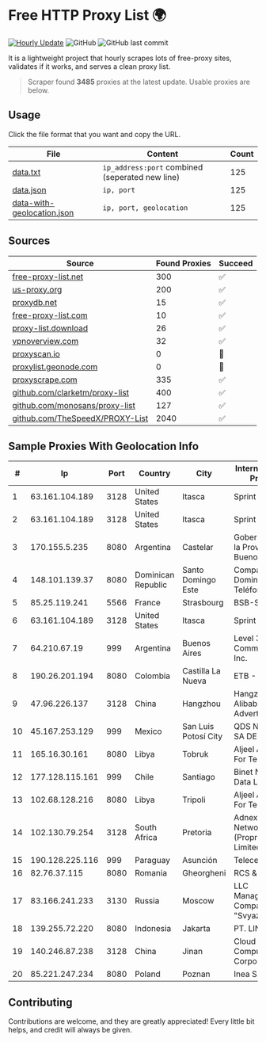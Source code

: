 
# Free HTTP Proxy List 🌍

[![Hourly Update](https://github.com/mertguvencli/http-proxy-list/actions/workflows/main.yml/badge.svg?branch=main)](https://github.com/mertguvencli/http-proxy-list/actions/workflows/main.yml)
![GitHub](https://img.shields.io/github/license/mertguvencli/http-proxy-list)
![GitHub last commit](https://img.shields.io/github/last-commit/mertguvencli/http-proxy-list)

It is a lightweight project that hourly scrapes lots of free-proxy sites, validates if it works, and serves a clean proxy list.


> Scraper found **3485** proxies at the latest update. Usable proxies are below.

## Usage

Click the file format that you want and copy the URL.


|File|Content|Count|
|----|-------|-----|
|[data.txt](https://raw.githubusercontent.com/mertguvencli/http-proxy-list/main/proxy-list/data.txt)|`ip_address:port` combined (seperated new line)|125|
|[data.json](https://raw.githubusercontent.com/mertguvencli/http-proxy-list/main/proxy-list/data.json)|`ip, port`|125|
|[data-with-geolocation.json](https://raw.githubusercontent.com/mertguvencli/http-proxy-list/main/proxy-list/data-with-geolocation.json)|`ip, port, geolocation`|125|

## Sources

|Source|Found Proxies|Succeed|
|------|-------------|-------|
|[free-proxy-list.net](https://free-proxy-list.net)|300|✅|
|[us-proxy.org](https://www.us-proxy.org)|200|✅|
|[proxydb.net](http://proxydb.net)|15|✅|
|[free-proxy-list.com](https://free-proxy-list.com/?page=&port=&type%5B%5D=http&type%5B%5D=https&up_time=0&search=Search)|10|✅|
|[proxy-list.download](https://www.proxy-list.download/HTTP)|26|✅|
|[vpnoverview.com](https://vpnoverview.com/privacy/anonymous-browsing/free-proxy-servers)|32|✅|
|[proxyscan.io](https://www.proxyscan.io)|0|🚫|
|[proxylist.geonode.com](https://proxylist.geonode.com/api/proxy-list?limit=300&page=1&sort_by=lastChecked&sort_type=desc&protocols=http,https)|0|🚫|
|[proxyscrape.com](https://api.proxyscrape.com/v2/?request=displayproxies&protocol=http&timeout=10000&country=all&ssl=all&anonymity=all)|335|✅|
|[github.com/clarketm/proxy-list](https://raw.githubusercontent.com/clarketm/proxy-list/master/proxy-list-raw.txt)|400|✅|
|[github.com/monosans/proxy-list](https://raw.githubusercontent.com/monosans/proxy-list/main/proxies/http.txt)|127|✅|
|[github.com/TheSpeedX/PROXY-List](https://raw.githubusercontent.com/TheSpeedX/PROXY-List/master/http.txt)|2040|✅|


## Sample Proxies With Geolocation Info

|#|Ip|Port|Country|City|Internet Service Provider|
|-|--|----|-------|----|-------------------------|
|1|63.161.104.189|3128|United States|Itasca|Sprint|
|2|63.161.104.189|3128|United States|Itasca|Sprint|
|3|170.155.5.235|8080|Argentina|Castelar|Gobernacion de la Provincia de Buenos Aires|
|4|148.101.139.37|8080|Dominican Republic|Santo Domingo Este|Compañía Dominicana de Teléfonos S. A.|
|5|85.25.119.241|5566|France|Strasbourg|BSB-SERVICE|
|6|63.161.104.189|3128|United States|Itasca|Sprint|
|7|64.210.67.19|999|Argentina|Buenos Aires|Level 3 Communications, Inc.|
|8|190.26.201.194|8080|Colombia|Castilla La Nueva|ETB - Colombia|
|9|47.96.226.137|3128|China|Hangzhou|Hangzhou Alibaba Advertising Co|
|10|45.167.253.129|999|Mexico|San Luis Potosí City|QDS NETWORKS SA DE CV|
|11|165.16.30.161|8080|Libya|Tobruk|Aljeel Aljadeed For Technology|
|12|177.128.115.161|999|Chile|Santiago|Binet Networking Data Limitada|
|13|102.68.128.216|8080|Libya|Tripoli|Aljeel Aljadeed For Technology|
|14|102.130.79.254|3128|South Africa|Pretoria|Adnexus Celerity Networks (Proprietary) Limited|
|15|190.128.225.116|999|Paraguay|Asunción|Telecel S.A.|
|16|82.76.37.115|8080|Romania|Gheorgheni|RCS & RDS|
|17|83.166.241.233|3130|Russia|Moscow|LLC Management Company "Svyaz"|
|18|139.255.72.220|8080|Indonesia|Jakarta|PT. LINKNET|
|19|140.246.87.238|3128|China|Jinan|Cloud Computing Corporation|
|20|85.221.247.234|8080|Poland|Poznan|Inea S.A|



## Contributing

Contributions are welcome, and they are greatly appreciated! Every
little bit helps, and credit will always be given.

